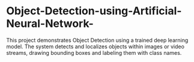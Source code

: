 # Object-Detection-using-Artificial-Neural-Network-
This project demonstrates Object Detection using a trained deep learning model. The system detects and localizes objects within images or video streams, drawing bounding boxes and labeling them with class names.
